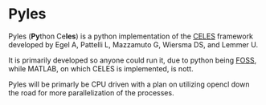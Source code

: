 # Pyles
Pyles (**Py**thon Ce**les**) is a python implementation of the [CELES](https://github.com/disordered-photonics/celes) framework developed by Egel A, Pattelli L, Mazzamuto G, Wiersma DS, and Lemmer U.

It is primarily developed so anyone could run it, due to python being [FOSS](https://en.wikipedia.org/wiki/Free_and_open-source_software), while MATLAB, on which CELES is implemented, is nott.

Pyles will be primarly be CPU driven with a plan on utilizing opencl down the road for more parallelization of the processes.